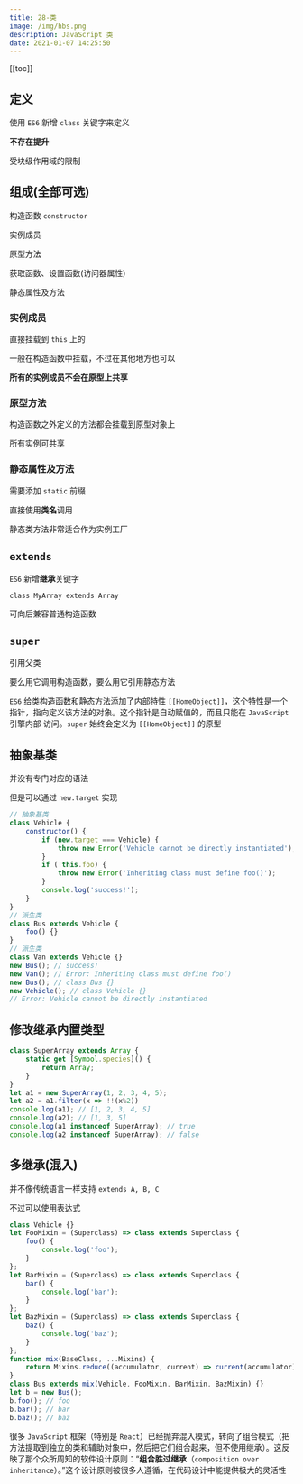 ```yaml
---
title: 28-类
image: /img/hbs.png
description: JavaScript 类
date: 2021-01-07 14:25:50
---
```


[[toc]]

## 定义

使用 `ES6` 新增 `class` 关键字来定义

**不存在提升**

受块级作用域的限制

## 组成(全部可选)

构造函数 `constructor`

实例成员

原型方法

获取函数、设置函数(访问器属性)

静态属性及方法

### 实例成员

直接挂载到 `this` 上的

一般在构造函数中挂载，不过在其他地方也可以

**所有的实例成员不会在原型上共享**

### 原型方法

构造函数之外定义的方法都会挂载到原型对象上

所有实例可共享

### 静态属性及方法

需要添加 `static` 前缀

直接使用**类名**调用

静态类方法非常适合作为实例工厂

## `extends`

`ES6` 新增**继承**关键字

`class MyArray extends Array`

可向后兼容普通构造函数

## `super`

引用父类

<n-alert title="只能在构造函数、实例方法、静态方法中使用" type="info" />

<n-alert class="mt-4" title="后代构造函数第一行必须执行 super()，否则不能使用 this" type="warning" />

<n-alert class="mt-4" title="不能单独引用 super 关键字" type="warning">要么用它调用构造函数，要么用它引用静态方法</n-alert>

`ES6` 给类构造函数和静态方法添加了内部特性 `[[HomeObject]]`，这个特性是一个指针，指向定义该方法的对象。这个指针是自动赋值的，而且只能在 `JavaScript` 引擎内部 访问。`super` 始终会定义为 `[[HomeObject]]` 的原型

## 抽象基类

并没有专门对应的语法

但是可以通过 `new.target` 实现

```js
// 抽象基类
class Vehicle {
	constructor() {
		if (new.target === Vehicle) {
			throw new Error('Vehicle cannot be directly instantiated');
		}
		if (!this.foo) {
			throw new Error('Inheriting class must define foo()');
		}
		console.log('success!');
	}
}
// 派生类
class Bus extends Vehicle {
	foo() {}
}
// 派生类
class Van extends Vehicle {}
new Bus(); // success!
new Van(); // Error: Inheriting class must define foo() 
new Bus(); // class Bus {}
new Vehicle(); // class Vehicle {}
// Error: Vehicle cannot be directly instantiated 
```

## 修改继承内置类型

```js
class SuperArray extends Array {
	static get [Symbol.species]() {
		return Array;
	}
}
let a1 = new SuperArray(1, 2, 3, 4, 5);
let a2 = a1.filter(x => !!(x%2))
console.log(a1); // [1, 2, 3, 4, 5]
console.log(a2); // [1, 3, 5]
console.log(a1 instanceof SuperArray); // true
console.log(a2 instanceof SuperArray); // false 
```

## 多继承(混入)

并不像传统语言一样支持 `extends A, B, C`

不过可以使用表达式

```js
class Vehicle {}
let FooMixin = (Superclass) => class extends Superclass {
	foo() {
		console.log('foo');
	}
};
let BarMixin = (Superclass) => class extends Superclass {
	bar() {
		console.log('bar');
	}
};
let BazMixin = (Superclass) => class extends Superclass {
	baz() {
		console.log('baz');
	}
};
function mix(BaseClass, ...Mixins) {
	return Mixins.reduce((accumulator, current) => current(accumulator), BaseClass);
}
class Bus extends mix(Vehicle, FooMixin, BarMixin, BazMixin) {} 
let b = new Bus();
b.foo(); // foo
b.bar(); // bar
b.baz(); // baz 
```

很多 `JavaScript` 框架（特别是 `React`）已经抛弃混入模式，转向了组合模式（把方法提取到独立的类和辅助对象中，然后把它们组合起来，但不使用继承）。这反映了那个众所周知的软件设计原则：“**组合胜过继承**（`composition over inheritance`）。”这个设计原则被很多人遵循，在代码设计中能提供极大的灵活性
